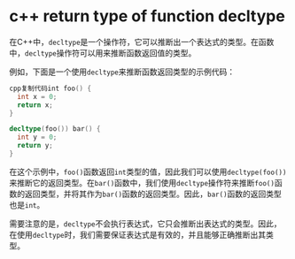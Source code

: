 # c++ return type of function decltype

在C++中，`decltype`是一个操作符，它可以推断出一个表达式的类型。在函数中，`decltype`操作符可以用来推断函数返回值的类型。

例如，下面是一个使用`decltype`来推断函数返回类型的示例代码：

```cpp
cpp复制代码int foo() {
  int x = 0;
  return x;
}

decltype(foo()) bar() {
  int y = 0;
  return y;
}
```

在这个示例中，`foo()`函数返回`int`类型的值，因此我们可以使用`decltype(foo())`来推断它的返回类型。在`bar()`函数中，我们使用`decltype`操作符来推断`foo()`函数的返回类型，并将其作为`bar()`函数的返回类型。因此，`bar()`函数的返回类型也是`int`。

需要注意的是，`decltype`不会执行表达式，它只会推断出表达式的类型。因此，在使用`decltype`时，我们需要保证表达式是有效的，并且能够正确推断出其类型。